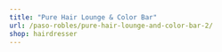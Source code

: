 ```yaml
---
title: "Pure Hair Lounge & Color Bar"
url: /paso-robles/pure-hair-lounge-and-color-bar-2/
shop: hairdresser
---
```

